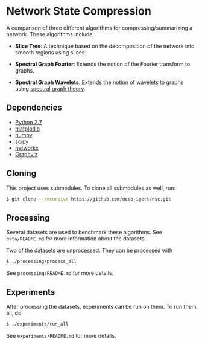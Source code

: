 # Network State Compression

A comparison of three different algorithms for compressing/summarizing a
network. These algorithms include:

 * **Slice Tree**: A technique based on the decomposition of the network into
   smooth regions using slices.

 * **Spectral Graph Fourier**: Extends the notion of the Fourier transform to
   graphs.

 * **Spectral Graph Wavelets**: Extends the notion of wavelets to graphs using
   [spectral graph theory][sgt].

[sgt]: http://en.wikipedia.org/wiki/Spectral_graph_theory

## Dependencies

 * [Python 2.7](https://www.python.org/download/releases/2.7/)
 * [matplotlib](http://matplotlib.org/)
 * [numpy](http://www.numpy.org/)
 * [scipy](http://www.scipy.org/)
 * [networkx](https://networkx.github.io/)
 * [Graphviz](http://www.graphviz.org/)

## Cloning

This project uses submodules. To clone all submodules as well, run:
```bash
$ git clone --recursive https://github.com/ucsb-igert/nsc.git
```

## Processing

Several datasets are used to benchmark these algorithms. See `data/README.md`
for more information about the datasets.

Two of the datasets are unprocessed. They can be processed with
```bash
$ ./processing/process_all
```

See `processing/README.md` for more details.

## Experiments

After processing the datasets, experiments can be run on them. To run them all,
do
```bash
$ ./experiments/run_all
```

See `experiments/README.md` for more details.
